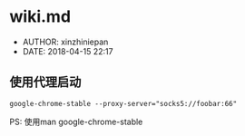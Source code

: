 #  wiki.md
 - AUTHOR: xinzhiniepan
 - DATE: 2018-04-15 22:17

## 使用代理启动
```
google-chrome-stable --proxy-server="socks5://foobar:66"
```
PS: 使用man google-chrome-stable
